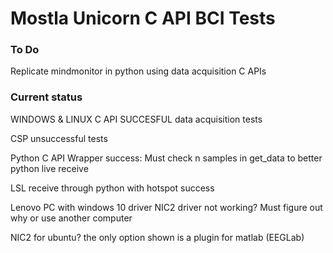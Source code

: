# Mostla Unicorn C API BCI Tests

### To Do

Replicate mindmonitor in python using data acquisition C APIs 

### Current status

WINDOWS & LINUX C API SUCCESFUL data acquisition tests

CSP unsuccessful tests

Python C API Wrapper success:
    Must check n samples in get_data to better python live receive

LSL receive through python with hotspot success

Lenovo PC with windows 10 driver NIC2 driver not working? Must figure out why or use another computer

NIC2 for ubuntu? the only option shown is a plugin for matlab (EEGLab)